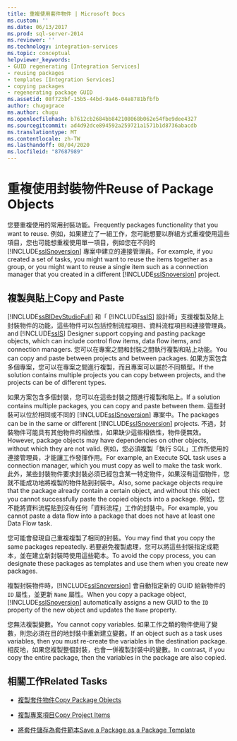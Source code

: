 ```yaml
---
title: 重複使用套件物件 | Microsoft Docs
ms.custom: ''
ms.date: 06/13/2017
ms.prod: sql-server-2014
ms.reviewer: ''
ms.technology: integration-services
ms.topic: conceptual
helpviewer_keywords:
- GUID regenerating [Integration Services]
- reusing packages
- templates [Integration Services]
- copying packages
- regenerating package GUID
ms.assetid: 08f723bf-15b5-44bd-9a46-04e8781bfbfb
author: chugugrace
ms.author: chugu
ms.openlocfilehash: b7612cb2684bb842108068b062e54fbe9dee4327
ms.sourcegitcommit: ad4d92dce894592a259721a1571b1d8736abacdb
ms.translationtype: MT
ms.contentlocale: zh-TW
ms.lasthandoff: 08/04/2020
ms.locfileid: "87687989"
---
```

# <a name="reuse-of-package-objects"></a><span data-ttu-id="b795f-102">重複使用封裝物件</span><span class="sxs-lookup"><span data-stu-id="b795f-102">Reuse of Package Objects</span></span>
  <span data-ttu-id="b795f-103">您要重複使用的常用封裝功能。</span><span class="sxs-lookup"><span data-stu-id="b795f-103">Frequently packages functionality that you want to reuse.</span></span> <span data-ttu-id="b795f-104">例如，如果建立了一組工作，您可能想要以群組方式重複使用這些項目，您也可能想重複使用單一項目，例如您在不同的 [!INCLUDE[ssISnoversion](../includes/ssisnoversion-md.md)] 專案中建立的連接管理員。</span><span class="sxs-lookup"><span data-stu-id="b795f-104">For example, if you created a set of tasks, you might want to reuse the items together as a group, or you might want to reuse a single item such as a connection manager that you created in a different [!INCLUDE[ssISnoversion](../includes/ssisnoversion-md.md)] project.</span></span>  
  
## <a name="copy-and-paste"></a><span data-ttu-id="b795f-105">複製與貼上</span><span class="sxs-lookup"><span data-stu-id="b795f-105">Copy and Paste</span></span>  
 [!INCLUDE[ssBIDevStudioFull](../includes/ssbidevstudiofull-md.md)] <span data-ttu-id="b795f-106">和「 [!INCLUDE[ssIS](../includes/ssis-md.md)] 設計師」支援複製及貼上封裝物件的功能，這些物件可以包括控制流程項目、資料流程項目和連接管理員。</span><span class="sxs-lookup"><span data-stu-id="b795f-106">and [!INCLUDE[ssIS](../includes/ssis-md.md)] Designer support copying and pasting package objects, which can include control flow items, data flow items, and connection managers.</span></span> <span data-ttu-id="b795f-107">您可以在專案之間和封裝之間執行複製和貼上功能。</span><span class="sxs-lookup"><span data-stu-id="b795f-107">You can copy and paste between projects and between packages.</span></span> <span data-ttu-id="b795f-108">如果方案包含多個專案，您可以在專案之間進行複製，而且專案可以屬於不同類型。</span><span class="sxs-lookup"><span data-stu-id="b795f-108">If the solution contains multiple projects you can copy between projects, and the projects can be of different types.</span></span>  
  
 <span data-ttu-id="b795f-109">如果方案包含多個封裝，您可以在這些封裝之間進行複製和貼上。</span><span class="sxs-lookup"><span data-stu-id="b795f-109">If a solution contains multiple packages, you can copy and paste between them.</span></span> <span data-ttu-id="b795f-110">這些封裝可以位於相同或不同的 [!INCLUDE[ssISnoversion](../includes/ssisnoversion-md.md)] 專案中。</span><span class="sxs-lookup"><span data-stu-id="b795f-110">The packages can be in the same or different [!INCLUDE[ssISnoversion](../includes/ssisnoversion-md.md)] projects.</span></span> <span data-ttu-id="b795f-111">不過，封裝物件可能具有其他物件的相依性，如果缺少這些相依性，物件便無效。</span><span class="sxs-lookup"><span data-stu-id="b795f-111">However, package objects may have dependencies on other objects, without which they are not valid.</span></span> <span data-ttu-id="b795f-112">例如，您必須複製「執行 SQL」工作所使用的連接管理員，才能讓工作發揮作用。</span><span class="sxs-lookup"><span data-stu-id="b795f-112">For example, an Execute SQL task uses a connection manager, which you must copy as well to make the task work.</span></span> <span data-ttu-id="b795f-113">此外，某些封裝物件要求封裝必須已經包含某一特定物件，如果沒有這個物件，您就不能成功地將複製的物件貼到封裝中。</span><span class="sxs-lookup"><span data-stu-id="b795f-113">Also, some package objects require that the package already contain a certain object, and without this object you cannot successfully paste the copied objects into a package.</span></span> <span data-ttu-id="b795f-114">例如，您不能將資料流程貼到沒有任何「資料流程」工作的封裝中。</span><span class="sxs-lookup"><span data-stu-id="b795f-114">For example, you cannot paste a data flow into a package that does not have at least one Data Flow task.</span></span>  
  
 <span data-ttu-id="b795f-115">您可能會發現自己重複複製了相同的封裝。</span><span class="sxs-lookup"><span data-stu-id="b795f-115">You may find that you copy the same packages repeatedly.</span></span> <span data-ttu-id="b795f-116">若要避免複製處理，您可以將這些封裝指定成範本，並在建立新封裝時使用這些範本。</span><span class="sxs-lookup"><span data-stu-id="b795f-116">To avoid the copy process, you can designate these packages as templates and use them when you create new packages.</span></span>  
  
 <span data-ttu-id="b795f-117">複製封裝物件時，[!INCLUDE[ssISnoversion](../includes/ssisnoversion-md.md)] 會自動指定新的 GUID 給新物件的 `ID` 屬性，並更新 `Name` 屬性。</span><span class="sxs-lookup"><span data-stu-id="b795f-117">When you copy a package object, [!INCLUDE[ssISnoversion](../includes/ssisnoversion-md.md)] automatically assigns a new GUID to the `ID` property of the new object and updates the `Name` property.</span></span>  
  
 <span data-ttu-id="b795f-118">您無法複製變數。</span><span class="sxs-lookup"><span data-stu-id="b795f-118">You cannot copy variables.</span></span> <span data-ttu-id="b795f-119">如果工作之類的物件使用了變數，則您必須在目的地封裝中重新建立變數。</span><span class="sxs-lookup"><span data-stu-id="b795f-119">If an object such as a task uses variables, then you must re-create the variables in the destination package.</span></span> <span data-ttu-id="b795f-120">相反地，如果您複製整個封裝，也會一併複製封裝中的變數。</span><span class="sxs-lookup"><span data-stu-id="b795f-120">In contrast, if you copy the entire package, then the variables in the package are also copied.</span></span>  
  
## <a name="related-tasks"></a><span data-ttu-id="b795f-121">相關工作</span><span class="sxs-lookup"><span data-stu-id="b795f-121">Related Tasks</span></span>  
  
-   [<span data-ttu-id="b795f-122">複製套件物件</span><span class="sxs-lookup"><span data-stu-id="b795f-122">Copy Package Objects</span></span>](../../2014/integration-services/copy-package-objects.md)  
  
-   [<span data-ttu-id="b795f-123">複製專案項目</span><span class="sxs-lookup"><span data-stu-id="b795f-123">Copy Project Items</span></span>](../../2014/integration-services/copy-project-items.md)  
  
-   [<span data-ttu-id="b795f-124">將套件儲存為套件範本</span><span class="sxs-lookup"><span data-stu-id="b795f-124">Save a Package as a Package Template</span></span>](../../2014/integration-services/save-a-package-as-a-package-template.md)  
  
  
